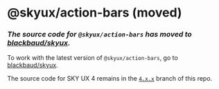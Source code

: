 # @skyux/action-bars (moved)

### *The source code for `@skyux/action-bars` has moved to [blackbaud/skyux](https://github.com/blackbaud/skyux).*

To work with the latest version of `@skyux/action-bars`, go to [blackbaud/skyux](https://github.com/blackbaud/skyux).

The source code for SKY UX 4 remains in the [`4.x.x`](https://github.com/blackbaud/skyux-action-bars/tree/4.x.x) branch of this repo.
